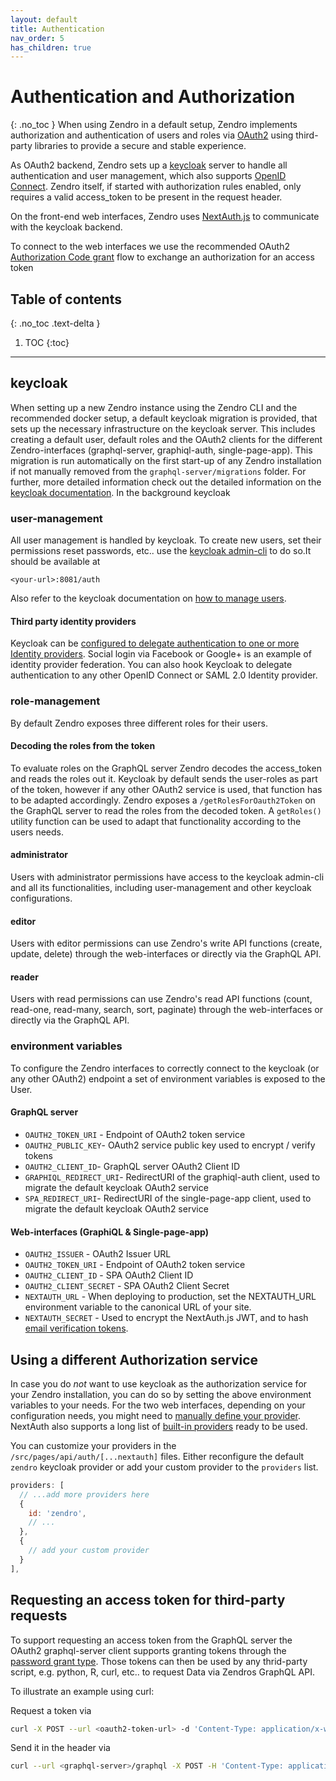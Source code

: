 ```yaml
---
layout: default
title: Authentication
nav_order: 5
has_children: true
---
```


# Authentication and Authorization
{: .no_toc }
When using Zendro in a default setup, Zendro implements authorization and authentication of users and roles via [OAuth2](https://oauth.net/2/) using third-party libraries to provide a secure and stable experience.

As OAuth2 backend, Zendro sets up a [keycloak](https://www.keycloak.org/) server to handle all authentication and user management, which also supports [OpenID Connect](https://openid.net/connect/). Zendro itself, if started with authorization rules enabled, only requires a valid access_token to be present in the request header.

On the front-end web interfaces, Zendro uses [NextAuth.js](https://next-auth.js.org/) to communicate with the keycloak backend.

To connect to the web interfaces we use the recommended OAuth2 [Authorization Code grant](https://oauth.net/2/grant-types/authorization-code/) flow to exchange an authorization for an access token

## Table of contents
{: .no_toc .text-delta }

1. TOC
{:toc}

---
## keycloak

When setting up a new Zendro instance using the Zendro CLI and the recommended docker setup, a default keycloak migration is provided, that sets up the necessary infrastructure on the keycloak server. This includes creating a default user, default roles and the OAuth2 clients for the different Zendro-interfaces (graphql-server, graphiql-auth, single-page-app). This migration is run automatically on the first start-up of any Zendro installation if not manually removed from the `graphql-server/migrations` folder. For further, more detailed information check out the detailed information on the [keycloak documentation](https://www.keycloak.org/documentation). In the background keycloak 

### user-management
All user management is handled by keycloak. To create new users, set their permissions reset passwords, etc.. use the [keycloak admin-cli](https://www.keycloak.org/docs/latest/server_admin/#admin-cli) to do so.It should be available at
```
<your-url>:8081/auth
```
Also refer to the keycloak documentation on [how to manage users](https://www.keycloak.org/docs/latest/server_admin/#assembly-managing-users_server_administration_guide).

#### Third party identity providers
Keycloak can be [configured to delegate authentication to one or more Identity providers](https://www.keycloak.org/docs/latest/server_admin/#_general-idp-config). Social login via Facebook or Google+ is an example of identity provider federation. You can also hook Keycloak to delegate authentication to any other OpenID Connect or SAML 2.0 Identity provider.

### role-management
By default Zendro exposes three different roles for their users.

#### Decoding the roles from the token
To evaluate roles on the GraphQL server Zendro decodes the access_token and reads the roles out it. Keycloak by default sends the user-roles as part of the token, however if any other OAuth2 service is used, that function has to be adapted accordingly. Zendro exposes a `/getRolesForOauth2Token` on the GraphQL server to read the roles from the decoded token. A `getRoles()` utility function can be used to adapt that functionality according to the users needs.

#### administrator
Users with administrator permissions have access to the keycloak admin-cli and all its functionalities, including user-management and other keycloak configurations.

#### editor
Users with editor permissions can use Zendro's write API functions (create, update, delete) through the web-interfaces or directly via the GraphQL API.

#### reader
Users with read permissions can use Zendro's read API functions (count, read-one, read-many, search, sort, paginate)
through the web-interfaces or directly via the GraphQL API.

### environment variables
To configure the Zendro interfaces to correctly connect to the keycloak (or any other OAuth2) endpoint a set of environment variables is exposed to the User.

#### GraphQL server
* `OAUTH2_TOKEN_URI` - Endpoint of OAuth2 token service
* `OAUTH2_PUBLIC_KEY`- OAuth2 service public key used to encrypt / verify tokens
* `OAUTH2_CLIENT_ID`- GraphQL server OAuth2 Client ID
* `GRAPHIQL_REDIRECT_URI`- RedirectURI of the graphiql-auth client, used to migrate the default keycloak OAuth2 service
* `SPA_REDIRECT_URI`- RedirectURI of the single-page-app client, used to migrate the default keycloak OAuth2 service

#### Web-interfaces (GraphiQL & Single-page-app)
* `OAUTH2_ISSUER` - OAuth2 Issuer URL 
* `OAUTH2_TOKEN_URI` - Endpoint of OAuth2 token service 
* `OAUTH2_CLIENT_ID` - SPA OAuth2 Client ID
* `OAUTH2_CLIENT_SECRET` - SPA OAuth2 Client Secret
* `NEXTAUTH_URL` - When deploying to production, set the NEXTAUTH_URL environment variable to the canonical URL of your site.
* `NEXTAUTH_SECRET` - Used to encrypt the NextAuth.js JWT, and to hash [email verification tokens](https://next-auth.js.org/adapters/models#verification-token).


## Using a different Authorization service
In case you do *not* want to use keycloak as the authorization service for your Zendro installation, you can do so by setting the above environment variables to your needs. For the two web interfaces, depending on your configuration needs, you might need to [manually define your provider](https://next-auth.js.org/configuration/providers/oauth#using-a-custom-provider). NextAuth also supports a long list of [built-in providers](https://next-auth.js.org/configuration/providers/oauth#built-in-providers) ready to be used.

You can customize your providers in the `/src/pages/api/auth/[...nextauth]` files. Either reconfigure the default `zendro` keycloak provider or add your custom provider to the `providers` list.

```javascript
providers: [
  // ...add more providers here
  {
    id: 'zendro',
    // ...
  },
  {
	// add your custom provider
  }
],
```

## Requesting an access token for third-party requests

To support requesting an access token from the GraphQL server the OAuth2 graphql-server client supports granting tokens through the [password grant type](https://oauth.net/2/grant-types/password/). Those tokens can then be used by any thrid-party script, e.g. python, R, curl, etc.. to request Data via Zendros GraphQL API.

To illustrate an example using curl:

Request a token via
```bash
curl -X POST --url <oauth2-token-url> -d 'Content-Type: application/x-www-form-urlencoded' -d grant_type=password -d client_id=<graphql-server-client_id> -d username=<username> -d password=<password>
```

Send it in the header via
```bash
curl --url <graphql-server>/graphql -X POST -H 'Content-Type: application/json' -H 'Authorization: Bearer <access_token>' -d '{"query": "{ ...<your query> }" }'
```